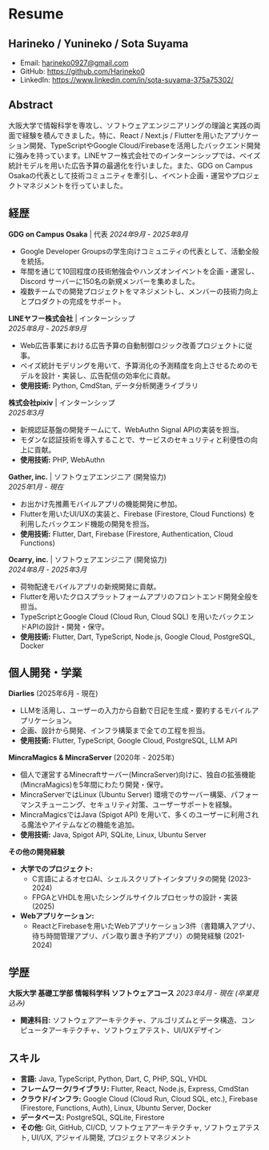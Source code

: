 
# Resume
## Harineko / Yunineko / Sota Suyama
- Email: harineko0927@gmail.com
- GitHub: https://github.com/Harineko0
- LinkedIn: https://www.linkedin.com/in/sota-suyama-375a75302/

## Abstract

大阪大学で情報科学を専攻し、ソフトウェアエンジニアリングの理論と実践の両面で経験を積んできました。特に、React / Next.js / Flutterを用いたアプリケーション開発、TypeScriptやGoogle Cloud/Firebaseを活用したバックエンド開発に強みを持っています。LINEヤフー株式会社でのインターンシップでは、ベイズ統計モデルを用いた広告予算の最適化を行いました。また、GDG on Campus Osakaの代表として技術コミュニティを牽引し、イベント企画・運営やプロジェクトマネジメントを行っていました。

## 経歴

**GDG on Campus Osaka** | 代表
*2024年9月 - 2025年8月*
* Google Developer Groupsの学生向けコミュニティの代表として、活動全般を統括。
* 年間を通じて10回程度の技術勉強会やハンズオンイベントを企画・運営し、Discord サーバーに150名の新規メンバーを集めました。
* 複数チームでの開発プロジェクトをマネジメントし、メンバーの技術力向上とプロダクトの完成をサポート。

**LINEヤフー株式会社** | インターンシップ  
*2025年8月 - 2025年9月*
* Web広告事業における広告予算の自動制御ロジック改善プロジェクトに従事。
* ベイズ統計モデリングを用いて、予算消化の予測精度を向上させるためのモデルを設計・実装し、広告配信の効率化に貢献。
* **使用技術:** Python, CmdStan, データ分析関連ライブラリ

**株式会社pixiv** | インターンシップ  
*2025年3月*
* 新規認証基盤の開発チームにて、WebAuthn Signal APIの実装を担当。
* モダンな認証技術を導入することで、サービスのセキュリティと利便性の向上に貢献。
* **使用技術:** PHP, WebAuthn

**Gather, inc.** | ソフトウェアエンジニア (開発協力)  
*2025年1月 - 現在*
* お出かけ先推薦モバイルアプリの機能開発に参加。
* Flutterを用いたUI/UXの実装と、Firebase (Firestore, Cloud Functions) を利用したバックエンド機能の開発を担当。
* **使用技術:** Flutter, Dart, Firebase (Firestore, Authentication, Cloud Functions)

**Ocarry, inc.** | ソフトウェアエンジニア (開発協力)  
*2024年8月 - 2025年3月*
* 荷物配達モバイルアプリの新規開発に貢献。
* Flutterを用いたクロスプラットフォームアプリのフロントエンド開発全般を担当。
* TypeScriptとGoogle Cloud (Cloud Run, Cloud SQL) を用いたバックエンドAPIの設計・開発・保守。
* **使用技術:** Flutter, Dart, TypeScript, Node.js, Google Cloud, PostgreSQL, Docker

## 個人開発・学業

**Diarlies** (2025年6月 - 現在)
* LLMを活用し、ユーザーの入力から自動で日記を生成・要約するモバイルアプリケーション。
* 企画、設計から開発、インフラ構築まで全ての工程を担当。
* **使用技術:** Flutter, TypeScript, Google Cloud, PostgreSQL, LLM API

**MincraMagics & MincraServer** (2020年 - 2025年)
* 個人で運営するMinecraftサーバー(MincraServer)向けに、独自の拡張機能(MincraMagics)を5年間にわたり開発・保守。
* MincraServerではLinux (Ubuntu Server) 環境でのサーバー構築、パフォーマンスチューニング、セキュリティ対策、ユーザーサポートを経験。
* MincraMagicsではJava (Spigot API) を用いて、多くのユーザーに利用される魔法やアイテムなどの機能を追加。
* **使用技術:** Java, Spigot API, SQLite, Linux, Ubuntu Server

**その他の開発経験**
* **大学でのプロジェクト:**
    * C言語によるオセロAI、シェルスクリプトインタプリタの開発 (2023-2024)
    * FPGAとVHDLを用いたシングルサイクルプロセッサの設計・実装 (2025)
* **Webアプリケーション:**
    * ReactとFirebaseを用いたWebアプリケーション3件（書籍購入アプリ、待ち時間管理アプリ、パン取り置き予約アプリ）の開発経験 (2021-2024)

## **学歴**

**大阪大学 基礎工学部 情報科学科 ソフトウェアコース**
*2023年4月 - 現在 (卒業見込み)*
* **関連科目:** ソフトウェアアーキテクチャ、アルゴリズムとデータ構造、コンピュータアーキテクチャ、ソフトウェアテスト、UI/UXデザイン

## **スキル**

* **言語:** Java, TypeScript, Python, Dart, C, PHP, SQL, VHDL
* **フレームワーク/ライブラリ:** Flutter, React, Node.js, Express, CmdStan
* **クラウド/インフラ:** Google Cloud (Cloud Run, Cloud SQL, etc.), Firebase (Firestore, Functions, Auth), Linux, Ubuntu Server, Docker
* **データベース:** PostgreSQL, SQLite, Firestore
* **その他:** Git, GitHub, CI/CD, ソフトウェアアーキテクチャ, ソフトウェアテスト, UI/UX, アジャイル開発, プロジェクトマネジメント
